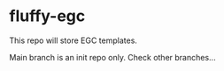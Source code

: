 # fluffy-egc
This repo will store EGC templates. 

Main branch is an init repo only. Check other branches...
